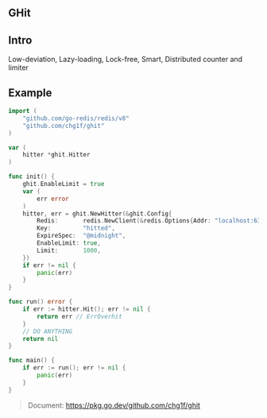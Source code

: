 GHit
---

## Intro

Low-deviation, Lazy-loading, Lock-free, Smart, Distributed counter and limiter

## Example

```go
import (
	"github.com/go-redis/redis/v8"
	"github.com/chg1f/ghit"
)

var (
	hitter *ghit.Hitter
)

func init() {
	ghit.EnableLimit = true
	var (
		err error
	)
	hitter, err = ghit.NewHitter(&ghit.Config{
		Redis:       redis.NewClient(&redis.Options{Addr: "localhost:6379"}),
		Key:         "hitted",
		ExpireSpec:  "@midnight",
		EnableLimit: true,
		Limit:       1000,
	})
	if err != nil {
		panic(err)
	}
}

func run() error {
	if err := hitter.Hit(); err != nil {
		return err // ErrOverhit
	}
	// DO ANYTHING
	return nil
}

func main() {
	if err := run(); err != nil {
		panic(err)
	}
}
```

> Document: https://pkg.go.dev/github.com/chg1f/ghit
